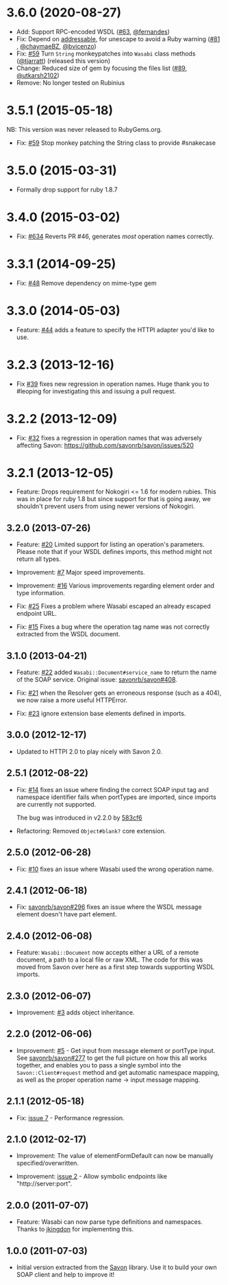 # 3.6.0 (2020-08-27)

- Add: Support RPC-encoded WSDL ([#63](https://github.com/savonrb/wasabi/pull/63), [@fernandes][])
- Fix: Depend on [addressable](https://github.com/sporkmonger/addressable), for unescape to avoid a Ruby warning ([#81](https://github.com/savonrb/wasabi/pull/81) , [@chaymaeBZ][], [@bvicenzo][])
- Fix: [#59](https://github.com/savonrb/wasabi/issue/59) Turn `String` monkeypatches into `Wasabi` class methods ([@tjarratt][]) (released this version)
- Change: Reduced size of gem by focusing the files list ([#89](https://github.com/savonrb/wasabi/pull/89), [@utkarsh2102][])
- Remove: No longer tested on Rubinius

# 3.5.1 (2015-05-18)

NB: This version was never released to RubyGems.org.

* Fix: [#59](https://github.com/savonrb/wasabi/issue/59) Stop monkey patching the String class to provide #snakecase

# 3.5.0 (2015-03-31)

* Formally drop support for ruby 1.8.7

# 3.4.0 (2015-03-02)

* Fix: [#634](https://github.com/savonrb/savon/issues/634) Reverts PR #46, generates *most* operation names correctly.

# 3.3.1 (2014-09-25)

* Fix: [#48](https://github.com/savonrb/wasabi/issues/48) Remove dependency on mime-type gem

# 3.3.0 (2014-05-03)
* Feature: [#44](https://github.com/savonrb/wasabi/pull/44) adds a feature to specify the HTTPI adapter you'd like to use.

# 3.2.3 (2013-12-16)
* Fix [#39](https://github.com/savonrb/wasabi/pull/39) fixes new regression in operation names. Huge thank you to #leoping for investigating this and issuing a pull request.

# 3.2.2 (2013-12-09)

* Fix: [#32](https://github.com/savonrb/wasabi/issues/32) fixes a regression in operation names that was adversely affecting Savon: https://github.com/savonrb/savon/issues/520

# 3.2.1 (2013-12-05)

* Feature: Drops requirement for Nokogiri <= 1.6 for modern rubies. This was in place for ruby 1.8 but since support for that is going away, we shouldn't prevent users from using newer versions of Nokogiri.

## 3.2.0 (2013-07-26)

* Feature: [#20](https://github.com/savonrb/wasabi/issues/20) Limited support for listing an
  operation's parameters. Please note that if your WSDL defines imports, this method might
  not return all types.

* Improvement: [#7](https://github.com/savonrb/wasabi/issues/7) Major speed improvements.

* Improvement: [#16](https://github.com/savonrb/wasabi/issues/16) Various improvements regarding
  element order and type information.

* Fix: [#25](https://github.com/savonrb/wasabi/issues/25) Fixes a problem where Wasabi escaped
  an already escaped endpoint URL.

* Fix: [#15](https://github.com/savonrb/wasabi/issues/15) Fixes a bug where the operation tag
  name was not correctly extracted from the WSDL document.

## 3.1.0 (2013-04-21)

* Feature: [#22](https://github.com/savonrb/wasabi/issues/22) added `Wasabi::Document#service_name`
  to return the name of the SOAP service. Original issue: [savonrb/savon#408](https://github.com/savonrb/savon/pull/408).

* Fix: [#21](https://github.com/savonrb/wasabi/issues/21) when the Resolver gets an
  erroneous response (such as a 404), we now raise a more useful HTTPError.

* Fix: [#23](https://github.com/savonrb/wasabi/issues/23) ignore extension base elements
  defined in imports.

## 3.0.0 (2012-12-17)

* Updated to HTTPI 2.0 to play nicely with Savon 2.0.

## 2.5.1 (2012-08-22)

* Fix: [#14](https://github.com/savonrb/wasabi/issues/14) fixes an issue where
  finding the correct SOAP input tag and namespace identifier fails when portTypes
  are imported, since imports are currently not supported.

  The bug was introduced in v2.2.0 by [583cf6](https://github.com/savonrb/wasabi/commit/583cf658f1953411a7a7a4c22923fa0a046c8d6d)

* Refactoring: Removed `Object#blank?` core extension.

## 2.5.0 (2012-06-28)

* Fix: [#10](https://github.com/savonrb/wasabi/issues/10) fixes an issue where
  Wasabi used the wrong operation name.

## 2.4.1 (2012-06-18)

* Fix: [savonrb/savon#296](https://github.com/savonrb/savon/issues/296) fixes an issue where
  the WSDL message element doesn't have part element.

## 2.4.0 (2012-06-08)

* Feature: `Wasabi::Document` now accepts either a URL of a remote document,
  a path to a local file or raw XML. The code for this was moved from Savon over
  here as a first step towards supporting WSDL imports.

## 2.3.0 (2012-06-07)

* Improvement: [#3](https://github.com/savonrb/wasabi/pull/3) adds object inheritance.

## 2.2.0 (2012-06-06)

* Improvement: [#5](https://github.com/savonrb/wasabi/pull/5) - Get input from message
  element or portType input. See [savonrb/savon#277](https://github.com/savonrb/savon/pull/277)
  to get the full picture on how this all works together, and enables you to pass a single
  symbol into the `Savon::Client#request` method and get automatic namespace mapping, as well
  as the proper operation name -> input message mapping.

## 2.1.1 (2012-05-18)

* Fix: [issue 7](https://github.com/savonrb/wasabi/issues/7) - Performance regression.

## 2.1.0 (2012-02-17)

* Improvement: The value of elementFormDefault can now be manually specified/overwritten.

* Improvement: [issue 2](https://github.com/savonrb/wasabi/issues/2) - Allow symbolic endpoints
  like "http://server:port".

## 2.0.0 (2011-07-07)

* Feature: Wasabi can now parse type definitions and namespaces.
  Thanks to [jkingdon](https://github.com/jkingdon) for implementing this.

## 1.0.0 (2011-07-03)

* Initial version extracted from the [Savon](http://rubygems.org/gems/savon) library.
  Use it to build your own SOAP client and help to improve it!

[@fernandes]: https://github.com/fernandes
[@utkarsh2102]: https://github.com/utkarsh2102
[@tjarratt]: https://github.com/tjarratt
[@chaymaeBZ]: https://github.com/chaymaeBZ
[@bvicenzo]: https://github.com/bvicenzo
